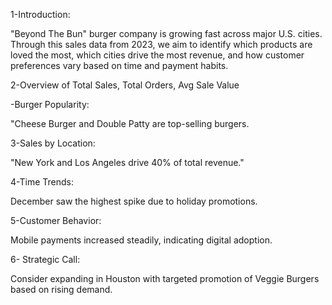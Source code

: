 1-Introduction:

"Beyond The Bun" burger company is growing fast across major U.S. cities. Through this sales data from 2023, we aim to identify which products are loved the most, which cities drive the most revenue, and how customer preferences vary based on time and payment habits.


2-Overview of Total Sales, Total Orders, Avg Sale Value

-Burger Popularity:

"Cheese Burger and Double Patty are top-selling burgers.

3-Sales by Location:

"New York and Los Angeles drive 40% of total revenue."

4-Time Trends:

December saw the highest spike due to holiday promotions.

5-Customer Behavior:

Mobile payments increased steadily, indicating digital adoption.

6- Strategic Call:

Consider expanding in Houston with targeted promotion of Veggie Burgers based on rising demand.
